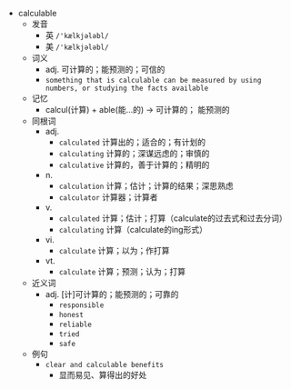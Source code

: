 - calculable
  - 发音
    - 英 `/'kælkjələbl/`
    - 美 `/'kælkjələbl/`
  - 词义
    - adj. 可计算的；能预测的；可信的
    - `something that is calculable can be measured by using numbers, or studying the facts available`
  - 记忆
    - calcul(计算) + able(能…的) → 可计算的； 能预测的
  - 同根词
    - adj.
      - `calculated` 计算出的；适合的；有计划的
      - `calculating` 计算的；深谋远虑的；审慎的
      - `calculative` 计算的，善于计算的；精明的
    - n.
      - `calculation` 计算；估计；计算的结果；深思熟虑
      - `calculator` 计算器；计算者
    - v.
      - `calculated` 计算；估计；打算（calculate的过去式和过去分词）
      - `calculating` 计算（calculate的ing形式）
    - vi.
      - `calculate` 计算；以为；作打算
    - vt.
      - `calculate` 计算；预测；认为；打算
  - 近义词
    - adj. [计]可计算的；能预测的；可靠的
      - `responsible`
      - `honest`
      - `reliable`
      - `tried`
      - `safe`
  - 例句
    - `clear and calculable benefits`
      - 显而易见、算得出的好处


